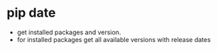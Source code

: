 # pip date

* get installed packages and version.
* for installed packages get all available versions with release dates
